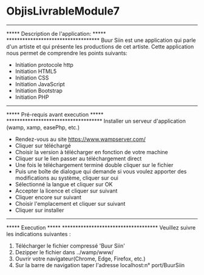 # ObjisLivrableModule7
************************************
*****  	Description de l'application:   	*****
	***********************************
 Buur Siin est une application qui parle d'un artiste et qui présente les productions de cet artiste.
Cette application nous permet de comprendre les points suivants:
- Initiation protocole http
- Initiation HTML5
- Initiation CSS
- Initiation JavaScript
- Initiation Bootstrap
- Initiation PHP
 
 ************************************
*****  	     Pré-requis avant execution		*****
	************************************
Installer  un serveur d'application (wamp, xamp, easePhp, etc.)

- Rendez-vous au site https://www.wampserver.com/
- Cliquer sur téléchargé
- Choisir la version à télécharger en fonction de votre machine
- Cliquer sur le lien passer au téléchargement direct
- Une fois le téléchargement terminé double cliquer sur le fichier
- Puis une boîte de dialogue qui demande si vous voulez apporter des modifications au système, cliquer sur oui
- Sélectionné la langue et cliquer sur OK
- Accepter la licence et cliquer sur suivant
- Cliquer encore sur suivant
- Choisir l'emplacement et cliquer sur suivant
- Cliquer sur installer

************************************
*****  	     Execution		*****
	************************************
Veuillez suivre les indications suivantes :
1) Télécharger le fichier compressé 'Buur Siin'
2) Dezipper le fichier dans ../wamp/www/
3) Ouvrir votre navigateur(Chrome, Edge, Firefox, etc.)
4) Sur la barre de navigation taper l'adresse localhost:n° port/BuurSiin
